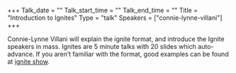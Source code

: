 +++
Talk_date = ""
Talk_start_time = ""
Talk_end_time = ""
Title = "Introduction to Ignites"
Type = "talk"
Speakers = ["connie-lynne-villani"]
+++

Connie-Lynne Villani will explain the ignite format, and introduce the Ignite speakers in mass. Ignites are 5 minute talks with 20 slides which auto-advance. If you aren’t familiar with the format, good examples can be found at [ignite show](http://igniteshow.com/).
